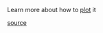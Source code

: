 Learn more about how to [plot](http://stockcharts.com/school/doku.php?id=chart_school:technical_indicators:parabolic_sar) it

[source](https://github.com/kossidts/react-stockcharts/blob/master/docs/lib/charts/CandleStickChartWithSAR.js) <!-- , [codesandbox](https://codesandbox.io/s/github/rrag/react-stockcharts-examples2/tree/master/examples/CandleStickChartWithSAR) -->
